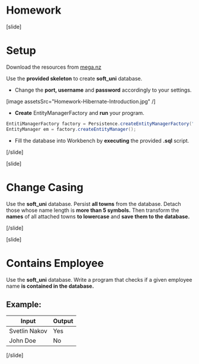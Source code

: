 # Homework

[slide]

# Setup

Download the resources from [mega.nz](https://mega.nz/file/2YpUBZyL#xIwqPxLv07H5ZXjFBDnNrSwWgKo2EsXEdoWNVX7YBQo)

Use the **provided skeleton** to create **soft_uni** database. 

- Change the **port, username** and **password** accordingly to your settings.

[image assetsSrc="Homework-Hibernate-Introduction.jpg" /]

- **Create** EntityManagerFactory and **run** your program.

``` java
EntitiManagerFactory factory = Persistence.createEntityManagerFactory("soft_uni");
EntityManager em = factory.createEntityManager();
```

- Fill the database into Workbench by **executing** the provided **.sql** script. 


[/slide]

[slide]

# Change Casing 

Use the **soft_uni** database. Persist **all towns** from the database. Detach those whose name length is **more than 5 symbols.** Then transform the **names** of all attached towns **to lowercase** and **save them to the database.**

[/slide]

[slide]

# Contains Employee

Use the **soft_uni** database. Write a program that checks if a given employee name **is contained in the database.**

## Example:

| **Input** | **Output** |
| --- | --- |
| Svetlin Nakov | Yes |
| John Doe | No |

[/slide]

